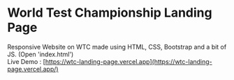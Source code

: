 # World Test Championship Landing Page

Responsive Website on WTC made using HTML, CSS, Bootstrap and a bit of JS. (Open 'index.html')
<br>
Live Demo : [https://wtc-landing-page.vercel.app](https://wtc-landing-page.vercel.app/)
